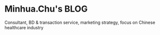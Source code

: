 # Minhua.Chu's BLOG
Consultant, BD &amp; transaction service, marketing strategy, focus on Chinese healthcare industry
